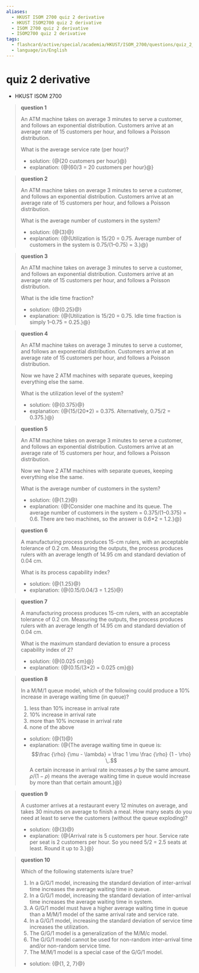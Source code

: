 ```yaml
---
aliases:
  - HKUST ISOM 2700 quiz 2 derivative
  - HKUST ISOM2700 quiz 2 derivative
  - ISOM 2700 quiz 2 derivative
  - ISOM2700 quiz 2 derivative
tags:
  - flashcard/active/special/academia/HKUST/ISOM_2700/questions/quiz_2_derivative
  - language/in/English
---
```


# quiz 2 derivative

- HKUST ISOM 2700

> __question 1__
>
> An ATM machine takes on average 3 minutes to serve a customer, and follows an exponential distribution. Customers arrive at an average rate of 15 customers per hour, and follows a Poisson distribution.
>
> What is the average service rate \(per hour\)?
>
> - solution: {@{20 customers per hour}@}
> - explanation: {@{60/3 = 20 customers per hour}@} <!--SR:!2025-11-03,152,310!2025-06-30,61,310-->

<!-- markdownlint MD028 -->

> __question 2__
>
> An ATM machine takes on average 3 minutes to serve a customer, and follows an exponential distribution. Customers arrive at an average rate of 15 customers per hour, and follows a Poisson distribution.
>
> What is the average number of customers in the system?
>
> - solution: {@{3}@}
> - explanation: {@{Utilization is 15/20 = 0.75. Average number of customers in the system is 0.75/\(1–0.75\) = 3.}@} <!--SR:!2025-06-15,46,290!2025-07-01,62,310-->

<!-- markdownlint MD028 -->

> __question 3__
>
> An ATM machine takes on average 3 minutes to serve a customer, and follows an exponential distribution. Customers arrive at an average rate of 15 customers per hour, and follows a Poisson distribution.
>
> What is the idle time fraction?
>
> - solution: {@{0.25}@}
> - explanation: {@{Utilization is 15/20 = 0.75. Idle time fraction is simply 1–0.75 = 0.25.}@} <!--SR:!2025-07-02,63,310!2025-07-01,62,310-->

<!-- markdownlint MD028 -->

> __question 4__
>
> An ATM machine takes on average 3 minutes to serve a customer, and follows an exponential distribution. Customers arrive at an average rate of 15 customers per hour, and follows a Poisson distribution.
>
> Now we have 2 ATM machines with separate queues, keeping everything else the same.
>
> What is the utilization level of the system?
>
> - solution: {@{0.375}@}
> - explanation: {@{15/\(20\*2\) = 0.375. Alternatively, 0.75/2 = 0.375.}@} <!--SR:!2025-07-02,63,310!2025-07-02,63,310-->

<!-- markdownlint MD028 -->

> __question 5__
>
> An ATM machine takes on average 3 minutes to serve a customer, and follows an exponential distribution. Customers arrive at an average rate of 15 customers per hour, and follows a Poisson distribution.
>
> Now we have 2 ATM machines with separate queues, keeping everything else the same.
>
> What is the average number of customers in the system?
>
> - solution: {@{1.2}@}
> - explanation: {@{Consider one machine and its queue. The average number of customers in the system = 0.375/\(1–0.375\) = 0.6. There are two machines, so the answer is 0.6\*2 = 1.2.}@} <!--SR:!2025-07-02,63,310!2025-07-02,63,310-->

<!-- markdownlint MD028 -->

> __question 6__
>
> A manufacturing process produces 15-cm rulers, with an acceptable tolerance of 0.2&nbsp;cm. Measuring the outputs, the process produces rulers with an average length of 14.95&nbsp;cm and standard deviation of 0.04&nbsp;cm.
>
> What is its process capability index?
>
> - solution: {@{1.25}@}
> - explanation: {@{0.15/0.04/3 = 1.25}@} <!--SR:!2025-06-30,61,310!2025-07-01,62,310-->

<!-- markdownlint MD028 -->

> __question 7__
>
> A manufacturing process produces 15-cm rulers, with an acceptable tolerance of 0.2&nbsp;cm. Measuring the outputs, the process produces rulers with an average length of 14.95&nbsp;cm and standard deviation of 0.04&nbsp;cm.
>
> What is the maximum standard deviation to ensure a process capability index of 2?
>
> - solution: {@{0.025&nbsp;cm}@}
> - explanation: {@{0.15/\(3\*2\) = 0.025&nbsp;cm}@} <!--SR:!2025-06-30,61,310!2025-11-21,170,310-->

<!-- markdownlint MD028 -->

> __question 8__
>
> In a M/M/1 queue model, which of the following could produce a 10% increase in average waiting time \(in queue\)?
>
> 1. less than 10% increase in arrival rate
> 2. 10% increase in arrival rate
> 3. more than 10% increase in arrival rate
> 4. none of the above
>
> - solution: {@{1}@}
> - explanation: {@{The average waiting time in queue is: $$\frac {\rho} {\mu - \lambda} = \frac 1 \mu \frac {\rho} {1 - \rho} \,.$$ A certain increase in arrival rate increases $\rho$ by the same amount. $\rho / (1 - \rho)$ means the average waiting time in queue would increase by more than that certain amount.}@} <!--SR:!2025-07-01,62,310!2025-11-02,151,310-->

<!-- markdownlint MD028 -->

> __question 9__
>
> A customer arrives at a restaurant every 12&nbsp;minutes on average, and takes 30&nbsp;minutes on average to finish a meal. How many seats do you need at least to serve the customers \(without the queue exploding\)?
>
> - solution: {@{3}@}
> - explanation: {@{Arrival rate is 5 customers per hour. Service rate per seat is 2 customers per hour. So you need 5/2 = 2.5&nbsp;seats at least. Round it up to 3.}@} <!--SR:!2025-06-30,61,310!2025-06-30,61,310-->

<!-- markdownlint MD028 -->

> __question 10__
>
> Which of the following statements is/are true?
>
> 1. In a G/G/1 model, increasing the standard deviation of inter-arrival time increases the average waiting time in queue.
> 2. In a G/G/1 model, increasing the standard deviation of inter-arrival time increases the average waiting time in system.
> 3. A G/G/1 model must have a higher average waiting time in queue than a M/M/1 model of the same arrival rate and service rate.
> 4. In a G/G/1 model, increasing the standard deviation of service time increases the utilization.
> 5. The G/G/1 model is a generalization of the M/M/c model.
> 6. The G/G/1 model cannot be used for non-random inter-arrival time and/or non-random service time.
> 7. The M/M/1 model is a special case of the G/G/1 model.
>
> - solution: {@{1, 2, 7}@} <!--SR:!2025-11-24,173,310-->
